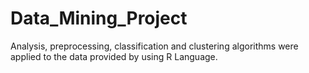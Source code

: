# Data_Mining_Project
Analysis, preprocessing, classification and clustering algorithms were applied to the data provided by using R Language.
